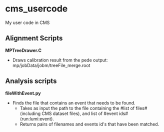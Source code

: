 cms_usercode
============

My user code in CMS


## Alignment Scripts

**MPTreeDrawer.C**
* Draws calibration result from the pede output: mp<number>/jobData/jobm/treeFile_merge.root


## Analysis scripts
**fileWithEvent.py**
* Finds the file that contains an event that needs to be found.
  * Takes as input the path to the file containing the #list of files# (including CMS dataset files), and list of #event ids# (run:lumi:event).
  * Returns pairs of filenames and events id's that have been matched.
